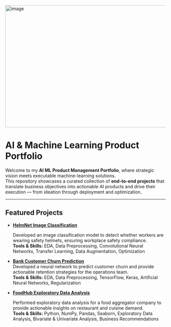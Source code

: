 <img width="1902" height="383" alt="image" src="https://github.com/user-attachments/assets/b707cd7e-a8ef-4ced-a0c7-34e9c9f6a4a7" />

# AI & Machine Learning Product Portfolio

Welcome to my **AI ML Product Management Portfolio**, where strategic vision meets executable machine-learning solutions.  
This repository showcases a curated collection of **end-to-end projects** that translate business objectives into actionable AI products and drive their execution — from ideation through deployment and optimization.

---

## Featured Projects

- [**HelmNet Image Classification**](projects/HelmNet-Computer-Vision.ipynb) <br>

  Developed an image classification model to detect whether workers are wearing safety helmets, ensuring workplace safety compliance.  
  **Tools & Skills:** EDA, Data Preprocessing, Convolutional Neural Networks, Transfer Learning, Data Augmentation, Optimization

- [**Bank Customer Churn Prediction**](projects/Bank-Customer-Churn-Prediction.ipynb)<br>
  Developed a neural network to predict customer churn and provide actionable retention strategies for the operations team.  
  **Tools & Skills:** EDA, Data Preprocessing, TensorFlow, Keras, Artificial Neural Networks, Regularization

- [**FoodHub Exploratory Data Analysis**](projects/Food-Hub-Exploratory-Data-Analysis.ipynb)<br>

  Performed exploratory data analysis for a food aggregator company to provide actionable insights on restaurant and cuisine demand.  
  **Tools & Skills:** Python, NumPy, Pandas, Seaborn, Exploratory Data Analysis, Bivariate & Univariate Analysis, Business Recommendations
